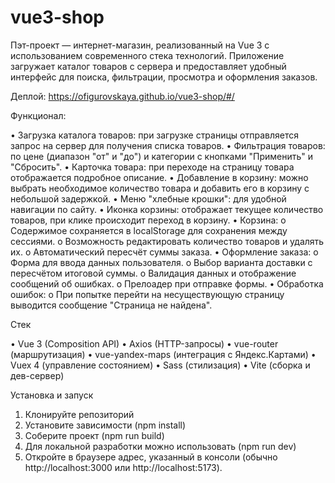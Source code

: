 # vue3-shop

Пэт-проект — интернет-магазин, реализованный на Vue 3 с использованием современного стека технологий. Приложение загружает каталог товаров с сервера и предоставляет удобный интерфейс для поиска, фильтрации, просмотра и оформления заказов.

Деплой: https://ofigurovskaya.github.io/vue3-shop/#/

Функционал:

•	Загрузка каталога товаров: при загрузке страницы отправляется запрос на сервер для получения списка товаров.
•	Фильтрация товаров: по цене (диапазон "от" и "до") и категории с кнопками "Применить" и "Сбросить".
•	Карточка товара: при переходе на страницу товара отображается подробное описание.
•	Добавление в корзину: можно выбрать необходимое количество товара и добавить его в корзину с небольшой задержкой.
•	Меню "хлебные крошки": для удобной навигации по сайту.
•	Иконка корзины: отображает текущее количество товаров, при клике происходит переход в корзину.
•	Корзина:
o	Содержимое сохраняется в localStorage для сохранения между сессиями.
o	Возможность редактировать количество товаров и удалять их.
o	Автоматический пересчёт суммы заказа.
•	Оформление заказа:
o	Форма для ввода данных пользователя.
o	Выбор варианта доставки с пересчётом итоговой суммы.
o	Валидация данных и отображение сообщений об ошибках.
o	Прелоадер при отправке формы.
•	Обработка ошибок:
o	При попытке перейти на несуществующую страницу выводится сообщение "Страница не найдена".


Стек

•	Vue 3 (Composition API)
•	Axios (HTTP-запросы)
•	vue-router (маршрутизация)
•	vue-yandex-maps (интеграция с Яндекс.Картами)
•	Vuex 4 (управление состоянием)
•	Sass (стилизация)
•	Vite (сборка и дев-сервер)


Установка и запуск
1.	Клонируйте репозиторий
2.	Установите зависимости (npm install)
3.	Соберите проект (npm run build)
4.	Для локальной разработки можно использовать (npm run dev)
5.	Откройте в браузере адрес, указанный в консоли (обычно http://localhost:3000 или http://localhost:5173).



